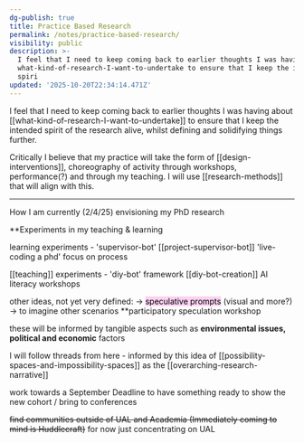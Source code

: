 ```yaml
---
dg-publish: true
title: Practice Based Research
permalink: /notes/practice-based-research/
visibility: public
description: >-
  I feel that I need to keep coming back to earlier thoughts I was having about
  what-kind-of-research-I-want-to-undertake to ensure that I keep the intended
  spiri
updated: '2025-10-20T22:34:14.471Z'
---
```


I feel that I need to keep coming back to earlier thoughts I was having about [[what-kind-of-research-I-want-to-undertake]] to ensure that I keep the intended spirit of the research alive, whilst defining and solidifying things further. 

Critically I believe that my practice will take the form of [[design-interventions]], choreography of activity through workshops, performance(?) and through my teaching. I will use [[research-methods]] that will align with this.

---
How I am currently (2/4/25) envisioning my PhD research

**Experiments in my teaching & learning

learning experiments - 
	'supervisor-bot' [[project-supervisor-bot]]
	'live-coding a phd' focus on process

[[teaching]] experiments - 
	'diy-bot' framework [[diy-bot-creation]] 
	AI literacy workshops 

other ideas, not yet very defined: 
-> <mark style="background: #FFB8EBA6;">speculative prompts</mark> (visual and more?)
-> to imagine other scenarios 
**participatory speculation workshop

these will be informed by tangible aspects such as **environmental issues, political and economic** factors

I will follow threads from here - informed by this idea of [[possibility-spaces-and-impossibility-spaces]] as the [[overarching-research-narrative]]

work towards a September Deadline to have something ready to show the new cohort / bring to conferences

~~find communities outside of UAL and Academia (Immediately coming to mind is Huddlecraft)~~
for now just concentrating on UAL 

